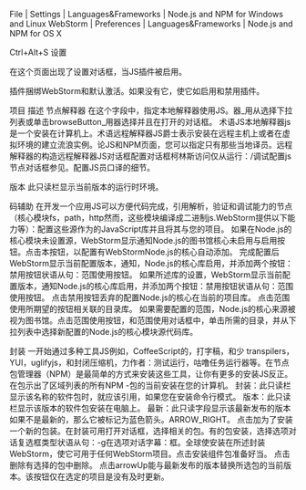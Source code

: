 File | Settings | Languages&Frameworks | Node.js and NPM for Windows and Linux
WebStorm | Preferences | Languages&Frameworks | Node.js and NPM for OS X

Ctrl+Alt+S
设置

在这个页面出现了设置对话框，当JS插件被启用。

插件捆绑WebStorm和默认激活。如果没有它，使它如启用和禁用插件。

项目	描述
节点解释器	在这个字段中，指定本地解释器使用JS。器_用从选择下拉列表或单击browseButton_用器选择并且在打开的对话框。
术语JS本地解释器js是一个安装在计算机上。术语远程解释器JS爵士表示安装在远程主机上或者在虚拟环境的建立流浪实例。论JS和NPM页面，您可以指定只有那些当地译员。远程解释器的构造远程解释器JS对话框配置对话框柯林斯访问仅从运行：/调试配置js节点对话框参见。配置JS员口译的细节。

版本	此只读栏显示当前版本的运行时环境。

码辅助	在开发一个应用JS可以方便代码完成，引用解析，验证和调试能力的节点（核心模块fs，path，http然而，这些模块编译成二进制js.WebStorm提供以下能力等）：配置这些源作为的JavaScript库并且将其与您的项目。
如果在Node.js的核心模块未设置源，WebStorm显示通知Node.js的图书馆核心未启用与启用按钮。点击本按钮，以配置有WebStormNode.js的核心自动添加。
完成配置后WebStorm显示当前配置版本，通知，Node.js的核心库启用，并添加两个按钮：禁用按钮状语从句：范围使用按钮。
如果所述库的设置，WebStorm显示当前配置版本，通知Node.js的核心库启用，并添加两个按钮：禁用按钮状语从句：范围使用按钮。
点击禁用按钮丢弃的配置Node.js的核心在当前的项目库。
点击范围使用所期望的按钮相关联的目录库。
如果需要配置的范围，Node.js的核心来源被视为图书馆。点击范围使用按钮，和范围使用对话框中，单击所需的目录，并从下拉列表中选择新配置的Node.js的核心模块源代码库。

封装	一开始通过多种工具JS例如，CoffeeScript的，打字稿，和少 transpilers，YUI，uglifyjs，和封闭压缩机，力作者：测试运行，咕噜任务运行器等。在节点包管理器（NPM）是最简单的方式来安装这些工具，让你有更多的安装JS反正。在包示出了区域列表的所有NPM -包的当前安装在您的计算机。
封装：此只读栏显示该名称的软件包时，就应该引用，如果您在安装命令行模式。
版本：此只读栏显示该版本的软件包安装在电脑上。
最新：此只读字段显示该最新发布的版本如果不是最新的，那么它被标记为蓝色箭头。ARROW_RIGHT。
点击加为了安装一个新的包装。在封装可用打开对话框，选择相关的包。有的包安装，选择选项对话复选框类型状语从句：-g在选项对话字幕：框。全球使安装在所述封装WebStorm，使它可用于任何WebStorm项目。点击安装组件包准备好当。
点击删除有选择的包中删除。
点击arrowUp能与最新发布的版本替换所选包的当前版本。该按钮仅在选定的项目是没有及时更新。
